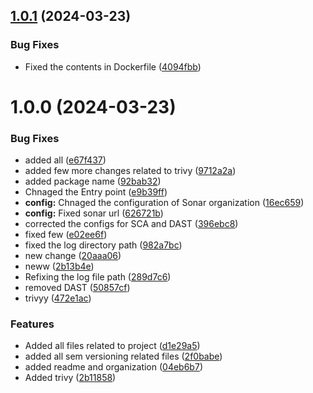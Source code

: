 ## [1.0.1](https://github.com/sidhugithubaction/java-project/compare/v1.0.0...v1.0.1) (2024-03-23)


### Bug Fixes

* Fixed the contents in Dockerfile ([4094fbb](https://github.com/sidhugithubaction/java-project/commit/4094fbb69f8cc2e3226f40a52476ea399baabd61))

# 1.0.0 (2024-03-23)


### Bug Fixes

* added all ([e67f437](https://github.com/sidhugithubaction/java-project/commit/e67f43748daaba904c0eddd478b1de4cec8a9a10))
* added few more changes related to trivy ([9712a2a](https://github.com/sidhugithubaction/java-project/commit/9712a2aa688d76c203510426f8dcab8429e4ac9d))
* added package name ([92bab32](https://github.com/sidhugithubaction/java-project/commit/92bab32bc5072e92bd3f00bca636d46c600be2ab))
* Chnaged the Entry point ([e9b39ff](https://github.com/sidhugithubaction/java-project/commit/e9b39ff589cca7a1f5c7eb1d77ff654c7f577096))
* **config:** Chnaged the configuration of Sonar organization ([16ec659](https://github.com/sidhugithubaction/java-project/commit/16ec65954f3043404ddbd730a809984693cfab0d))
* **config:** Fixed sonar url ([626721b](https://github.com/sidhugithubaction/java-project/commit/626721b92c05ac7b2e257bd33a4ab215c4ef661e))
* corrected the configs for SCA and DAST ([396ebc8](https://github.com/sidhugithubaction/java-project/commit/396ebc8f54f96fe370543e896abbbbbef175ad90))
* fixed few ([e02ee6f](https://github.com/sidhugithubaction/java-project/commit/e02ee6f64154d5e2f1613d6417e70407aa9e01b3))
* fixed the log directory path ([982a7bc](https://github.com/sidhugithubaction/java-project/commit/982a7bc52e47ea30a19d8874b80864cd85a31a40))
* new change ([20aaa06](https://github.com/sidhugithubaction/java-project/commit/20aaa068d751e13629a0309a645565b22eef2f2c))
* neww ([2b13b4e](https://github.com/sidhugithubaction/java-project/commit/2b13b4ebd921f788e1cb7aaf1adf8bc3d339f6d1))
* Refixing the log file path ([289d7c6](https://github.com/sidhugithubaction/java-project/commit/289d7c637f9109140e1c4ae1928041c243d18122))
* removed DAST ([50857cf](https://github.com/sidhugithubaction/java-project/commit/50857cf3de6efafa4de3c21e1757b06b1dffe87e))
* trivyy ([472e1ac](https://github.com/sidhugithubaction/java-project/commit/472e1ac65a6373ab64d45624d47706bbb02b625d))


### Features

* Added all files related to project ([d1e29a5](https://github.com/sidhugithubaction/java-project/commit/d1e29a5ae51d8873031a8ad820432106225afdb7))
* added all sem versioning related files ([2f0babe](https://github.com/sidhugithubaction/java-project/commit/2f0babe18cbf4ffe2aa56f3214920e9734eaf28d))
* added readme and organization ([04eb6b7](https://github.com/sidhugithubaction/java-project/commit/04eb6b75f1911120390469ceffe8e783eeeba9a5))
* Added trivy ([2b11858](https://github.com/sidhugithubaction/java-project/commit/2b11858d215941177ac7e89e2a88e622ee36f0b5))
